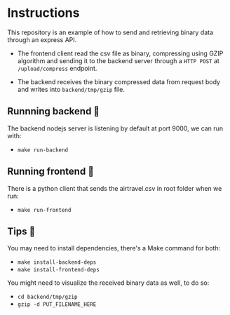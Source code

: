 # Instructions

This repository is an example of how to send and retrieving binary data through an express API.

- The frontend client read the csv file as binary, compressing using GZIP algorithm and sending it to the backend server through a `HTTP POST` at `/upload/compress` endpoint.

- The backend receives the binary compressed data from request body and writes into `backend/tmp/gzip` file.

## Runnning backend :scroll:

The backend nodejs server is listening by default at port 9000, we can run with:

-   `make run-backend`

## Running frontend :scroll:

There is a python client that sends the airtravel.csv in root folder when we run:

-   `make run-frontend`

## Tips :bookmark:

You may need to install dependencies, there's a Make command for both:

-   `make install-backend-deps`
-   `make install-frontend-deps` 

You might need to visualize the received binary data as well, to do so:

-   `cd backend/tmp/gzip`
-   `gzip -d PUT_FILENAME_HERE`



